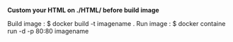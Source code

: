 **Custom your HTML on ./HTML/ before build image**

Build image : $ docker build -t imagename .
Run image : $ docker containe run -d -p 80:80 imagename
